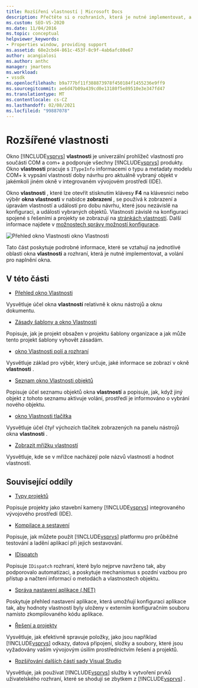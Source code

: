 ```yaml
---
title: Rozšíření vlastností | Microsoft Docs
description: Přečtěte si o rozhraních, která je nutné implementovat, a zavolejte k roztažení seznamu vlastností v okno Vlastnosti sady Visual Studio.
ms.custom: SEO-VS-2020
ms.date: 11/04/2016
ms.topic: conceptual
helpviewer_keywords:
- Properties window, providing support
ms.assetid: 68e2cbd4-861c-453f-8c9f-4ab6afc80e67
author: acangialosi
ms.author: anthc
manager: jmartens
ms.workload:
- vssdk
ms.openlocfilehash: b9a777bf11f388873978f450184f1455236e9ff9
ms.sourcegitcommit: ae6d47b09a439cd0e13180f5e89510e3e347fd47
ms.translationtype: MT
ms.contentlocale: cs-CZ
ms.lasthandoff: 02/08/2021
ms.locfileid: "99887078"
---
```

# <a name="extend-properties"></a>Rozšířené vlastnosti
Okno [!INCLUDE[vsprvs](../../code-quality/includes/vsprvs_md.md)] **vlastnosti** je univerzální prohlížeč vlastností pro součásti COM a com+ a podporuje všechny [!INCLUDE[vsprvs](../../code-quality/includes/vsprvs_md.md)] produkty. Okno **vlastnosti** pracuje s `ITypeInfo` informacemi o typu a metadaty modelu COM+ k vypsání vlastností doby návrhu pro aktuálně vybraný objekt v jakémkoli jiném okně v integrovaném vývojovém prostředí (IDE).

 Okno **vlastnosti** , které lze otevřít stisknutím klávesy **F4** na klávesnici nebo výběr **okna vlastnosti** v nabídce **zobrazení** , se používá k zobrazení a úpravám vlastností a událostí pro dobu návrhu, které jsou nezávislé na konfiguraci, a události vybraných objektů. Vlastnosti závislé na konfiguraci spojené s řešeními a projekty se zobrazují na [stránkách vlastností](../../extensibility/internals/property-pages.md). Další informace najdete v [možnostech správy možností konfigurace](../../extensibility/internals/managing-configuration-options.md).

 ![Přehled okno Vlastnosti](../../extensibility/internals/media/vspropertieswindow.png "vsPropertiesWindow") okno Vlastnosti

 Tato část poskytuje podrobné informace, které se vztahují na jednotlivé oblasti okna **vlastnosti** a rozhraní, která je nutné implementovat, a volání pro naplnění okna.

## <a name="in-this-section"></a>V této části
- [Přehled okno Vlastnosti](../../extensibility/internals/properties-window-overview.md)

 Vysvětluje účel okna **vlastností** relativně k oknu nástrojů a oknu dokumentu.

- [Zásady šablony a okno Vlastnosti](../../extensibility/internals/template-policy-and-the-properties-window.md)

 Popisuje, jak je projekt obsažen v projektu šablony organizace a jak může tento projekt šablony vyhovět zásadám.

- [okno Vlastnosti polí a rozhraní](../../extensibility/internals/properties-window-fields-and-interfaces.md)

 Vysvětluje základ pro výběr, který určuje, jaké informace se zobrazí v okně **vlastnosti** .

- [Seznam okno Vlastnosti objektů](../../extensibility/internals/properties-window-object-list.md)

 Popisuje účel seznamu objektů okna **vlastností** a popisuje, jak, když jiný objekt z tohoto seznamu aktivuje volání, prostředí je informováno o vybrání nového objektu.

- [okno Vlastnosti tlačítka](../../extensibility/internals/properties-window-buttons.md)

 Vysvětluje účel čtyř výchozích tlačítek zobrazených na panelu nástrojů okna **vlastnosti** .

- [Zobrazit mřížku vlastností](../../extensibility/internals/properties-display-grid.md)

 Vysvětluje, kde se v mřížce nacházejí pole názvů vlastností a hodnot vlastností.

## <a name="related-sections"></a>Související oddíly
- [Typy projektů](../../extensibility/internals/project-types.md)

 Popisuje projekty jako stavební kameny [!INCLUDE[vsprvs](../../code-quality/includes/vsprvs_md.md)] integrovaného vývojového prostředí (IDE).

- [Kompilace a sestavení](../../ide/compiling-and-building-in-visual-studio.md)

 Popisuje, jak můžete použít [!INCLUDE[vsprvs](../../code-quality/includes/vsprvs_md.md)] platformu pro průběžné testování a ladění aplikací při jejich sestavování.

- [IDispatch](/previous-versions/windows/desktop/api/oaidl/nn-oaidl-idispatch)

 Popisuje `IDispatch` rozhraní, které bylo nejprve navrženo tak, aby podporovalo automatizaci, a poskytuje mechanismus s pozdní vazbou pro přístup a načtení informací o metodách a vlastnostech objektu.

- [Správa nastavení aplikace (.NET)](../../ide/managing-application-settings-dotnet.md)

 Poskytuje přehled nastavení aplikace, která umožňují konfiguraci aplikace tak, aby hodnoty vlastností byly uloženy v externím konfiguračním souboru namísto zkompilovaného kódu aplikace.

- [Řešení a projekty](../../ide/solutions-and-projects-in-visual-studio.md)

 Vysvětluje, jak efektivně spravuje položky, jako jsou například [!INCLUDE[vsprvs](../../code-quality/includes/vsprvs_md.md)] odkazy, datová připojení, složky a soubory, které jsou vyžadovány vaším vývojovým úsilím prostřednictvím řešení a projektů.

- [Rozšiřování dalších částí sady Visual Studio](../../extensibility/extending-other-parts-of-visual-studio.md)

 Vysvětluje, jak používat [!INCLUDE[vsprvs](../../code-quality/includes/vsprvs_md.md)] služby k vytvoření prvků uživatelského rozhraní, které se shodují se zbytkem z [!INCLUDE[vsprvs](../../code-quality/includes/vsprvs_md.md)] .
